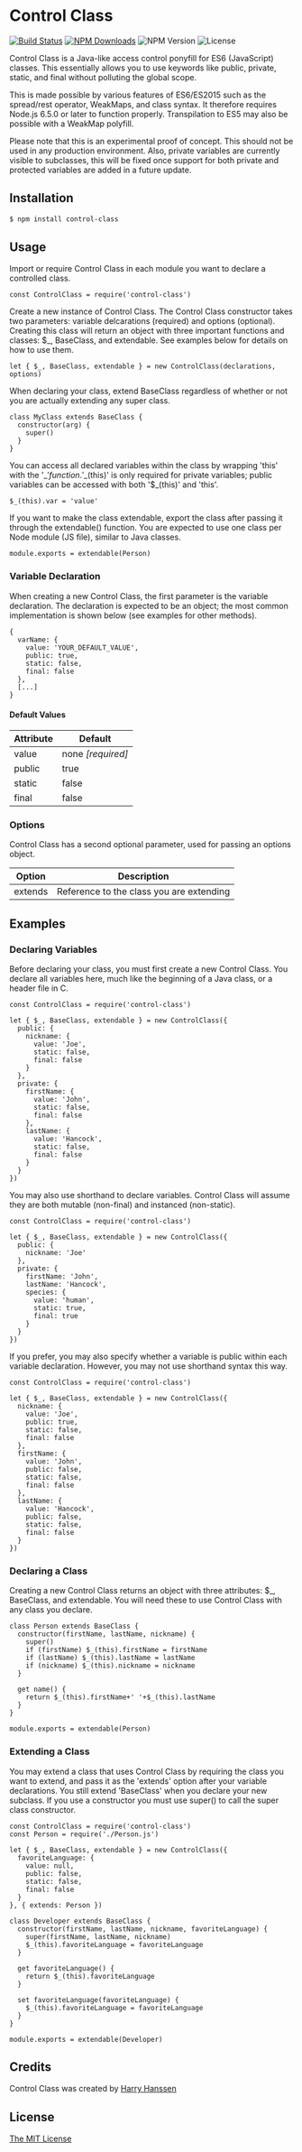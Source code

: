 # Control Class
[![Build Status](https://travis-ci.org/harryzun/control-class.svg?branch=master)](https://travis-ci.org/harryzun/control-class)
[![NPM Downloads](https://img.shields.io/npm/dt/control-class.svg)](https://www.npmjs.com/package/control-class)
![NPM Version](https://img.shields.io/npm/v/control-class.svg)
![License](https://img.shields.io/npm/l/control-class.svg)

Control Class is a Java-like access control ponyfill for ES6 (JavaScript) classes. This essentially allows you to use keywords like public, private, static, and final without polluting the global scope.

This is made possible by various features of ES6/ES2015 such as the spread/rest operator, WeakMaps, and class syntax. It therefore requires Node.js 6.5.0 or later to function properly. Transpilation to ES5 may also be possible with a WeakMap polyfill.

Please note that this is an experimental proof of concept. This should not be used in any production environment. Also, private variables are currently visible to subclasses, this will be fixed once support for both private and protected variables are added in a future update.
## Installation
```bash
$ npm install control-class
```
## Usage
Import or require Control Class in each module you want to declare a controlled class.
```node
const ControlClass = require('control-class')
```
Create a new instance of Control Class. The Control Class constructor takes two parameters: variable delcarations (required) and options (optional). Creating this class will return an object with three important functions and classes: $_, BaseClass, and extendable. See examples below for details on how to use them.
```node
let { $_, BaseClass, extendable } = new ControlClass(declarations, options)
```
When declaring your class, extend BaseClass regardless of whether or not you are actually extending any super class.
```node
class MyClass extends BaseClass {
  constructor(arg) {
    super()
  }
}
```
You can access all declared variables within the class by wrapping 'this' with the '$\_' function. '$\_(this)' is only required for private variables; public variables can be accessed with both '$_(this)' and 'this'.
```node
$_(this).var = 'value'
```
If you want to make the class extendable, export the class after passing it through the extendable() function. You are expected to use one class per Node module (JS file), similar to Java classes.
```node
module.exports = extendable(Person)
```
### Variable Declaration
When creating a new Control Class, the first parameter is the variable declaration. The declaration is expected to be an object; the most common implementation is shown below (see examples for other methods).
```node
{
  varName: {
    value: 'YOUR_DEFAULT_VALUE',
    public: true,
    static: false,
    final: false
  },
  [...]
}
```
#### Default Values
Attribute | Default
------------ | -------------
value | none *[required]*
public | true
static | false
final | false
### Options
Control Class has a second optional parameter, used for passing an options object.

Option | Description
------------ | -------------
extends | Reference to the class you are extending
## Examples
### Declaring Variables
Before declaring your class, you must first create a new Control Class. You declare all variables here, much like the beginning of a Java class, or a header file in C.
```node
const ControlClass = require('control-class')

let { $_, BaseClass, extendable } = new ControlClass({
  public: {
    nickname: {
      value: 'Joe',
      static: false,
      final: false
    }
  },
  private: {
    firstName: {
      value: 'John',
      static: false,
      final: false
    },
    lastName: {
      value: 'Hancock',
      static: false,
      final: false
    }
  }
})
```
You may also use shorthand to declare variables. Control Class will assume they are both mutable (non-final) and instanced (non-static).
```node
const ControlClass = require('control-class')

let { $_, BaseClass, extendable } = new ControlClass({
  public: {
    nickname: 'Joe'
  },
  private: {
    firstName: 'John',
    lastName: 'Hancock',
    species: {
      value: 'human',
      static: true,
      final: true
    }
  }
})
```
If you prefer, you may also specify whether a variable is public within each variable declaration. However, you may not use shorthand syntax this way.
```node
const ControlClass = require('control-class')

let { $_, BaseClass, extendable } = new ControlClass({
  nickname: {
    value: 'Joe',
    public: true,
    static: false,
    final: false
  },
  firstName: {
    value: 'John',
    public: false,
    static: false,
    final: false
  },
  lastName: {
    value: 'Hancock',
    public: false,
    static: false,
    final: false
  }
})
```
### Declaring a Class
Creating a new Control Class returns an object with three attributes: $_, BaseClass, and extendable. You will need these to use Control Class with any class you declare.
```node
class Person extends BaseClass {
  constructor(firstName, lastName, nickname) {
    super()
    if (firstName) $_(this).firstName = firstName
    if (lastName) $_(this).lastName = lastName
    if (nickname) $_(this).nickname = nickname
  }

  get name() {
    return $_(this).firstName+' '+$_(this).lastName
  }
}

module.exports = extendable(Person)
```
### Extending a Class
You may extend a class that uses Control Class by requiring the class you want to extend, and pass it as the 'extends' option after your variable declarations. You still extend 'BaseClass' when you declare your new subclass. If you use a constructor you must use super() to call the super class constructor.
```node
const ControlClass = require('control-class')
const Person = require('./Person.js')

let { $_, BaseClass, extendable } = new ControlClass({
  favoriteLanguage: {
    value: null,
    public: false,
    static: false,
    final: false
  }
}, { extends: Person })

class Developer extends BaseClass {
  constructor(firstName, lastName, nickname, favoriteLanguage) {
    super(firstName, lastName, nickname)
    $_(this).favoriteLanguage = favoriteLanguage
  }

  get favoriteLanguage() {
    return $_(this).favoriteLanguage
  }

  set favoriteLanguage(favoriteLanguage) {
    $_(this).favoriteLanguage = favoriteLanguage
  }
}

module.exports = extendable(Developer)
```
## Credits
Control Class was created by [Harry Hanssen](http://hzn.la)
## License
[The MIT License](http://opensource.org/licenses/MIT)
